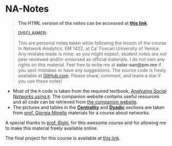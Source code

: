 # NA-Notes

> __The HTML version of the notes can be accessed at [this link](https://solar-san.github.io/NA-Notes/docs/Network_Analysis.html).__

> __DISCLAIMER__:
>
> This are personal notes taken while following the lesson of the course in _Network Analytics_, EM 1422, at Ca' Foscari University of Venice. Any mistake made is mine: as you might expect, student notes _are not_ peer reviewed and/or endorsed as official materials. I do not own any rights on this material. Feel free to write me at __solar-san@pm.me__ if you spot mistakes or have any suggestions. The source code is freely available at [GitHub.com](https://github.com/solar-san). Please share, comment, and leave a star if you use these notes!

- Most of the `R` code is taken from the required textbook, [_Analyzing Social Networks using `R`_](https://uk.sagepub.com/en-gb/eur/analyzing-social-networks-using-r/book271675). The companion website contains useful resources and all code can be retrieved from [the companion website](https://sites.google.com/view/asnr-2022/home).
- The pictures and tables in the [__Centrality__](https://solar-san.github.io/NA-Notes/docs/Network_Analysis.html#centrality) and [__Dyadic__](https://solar-san.github.io/NA-Notes/docs/Network_Analysis.html#centrality) sections are taken from [prof. Giorgia Minello](https://www.unive.it/data/persone/11535404) materials for a course about networks.

A special thanks to [prof. Righi](https://www.simonerighi.com), for this awesome course and for allowing me to make this material freely available online.

The final project for this course is available at [this link]().


